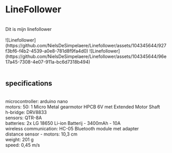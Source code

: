 # LineFollower
<br />
Dit is mijn linefollower
<br />

<br />
![Linefollower](https://github.com/NielsDeSimpelaere/Linefollower/assets/104345644/927f3bf6-f4b2-4539-a0e8-781d8f9fa4d0)
![Linefollower](https://github.com/NielsDeSimpelaere/Linefollower/assets/104345644/96e17a45-7308-4e07-911a-bc6d7318b494)

<br />
<br />
  
## specifications
<br />
microcontroller: arduino nano
<br />
motors: 50: 1 Micro Metal gearmotor HPCB 6V met Extended Motor Shaft 
<br />
h-bridge: DRV8833
<br />
sensors: QTR-8A
<br />
batteries:  2x LG 18650 Li-ion Batterij - 3400mAh - 10A
<br />
wireless communication: HC-05 Bluetooth module met adapter
<br />
distance sensor - motors: 10,3 cm
<br />
weight: 201 g
<br />
speed: 0,45 m/s
<br />
